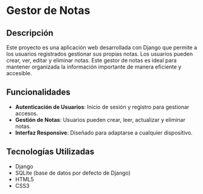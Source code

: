 # Gestor de Notas

## Descripción
Este proyecto es una aplicación web desarrollada con Django que permite a los usuarios registrados gestionar sus propias notas. Los usuarios pueden crear, ver, editar y eliminar notas. Este gestor de notas es ideal para mantener organizada la información importante de manera eficiente y accesible.

## Funcionalidades
- **Autenticación de Usuarios**: Inicio de sesión y registro para gestionar accesos.
- **Gestión de Notas**: Usuarios pueden crear, leer, actualizar y eliminar notas.
- **Interfaz Responsive**: Diseñado para adaptarse a cualquier dispositivo.

## Tecnologías Utilizadas
- Django
- SQLite (base de datos por defecto de Django)
- HTML5
- CSS3
